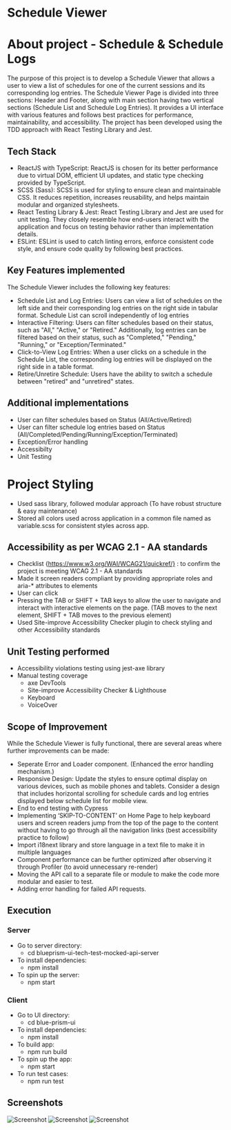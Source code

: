 # Schedule Viewer

# About project - Schedule & Schedule Logs
The purpose of this project is to develop a Schedule Viewer that allows a user to view a list of schedules for one of the current sessions and its corresponding log entries.
The Schedule Viewer Page is divided into three sections: Header and Footer, along with main section having two vertical sections (Schedule List and Schedule Log Entries).
It provides a UI interface with various features and follows best practices for performance, maintainability, and accessibility.
The project has been developed using the TDD approach with React Testing Library and Jest.

## Tech Stack

- ReactJS with TypeScript: ReactJS is chosen for its better performance due to virtual DOM, efficient UI updates, and static type checking provided by TypeScript.
- SCSS (Sass): SCSS is used for styling to ensure clean and maintainable CSS. It reduces repetition, increases reusability, and helps maintain modular and organized stylesheets.
- React Testing Library & Jest: React Testing Library and Jest are used for unit testing. They closely resemble how end-users interact with the application and focus on testing behavior rather than implementation details.
- ESLint: ESLint is used to catch linting errors, enforce consistent code style, and ensure code quality by following best practices.

## Key Features implemented
The Schedule Viewer includes the following key features:

- Schedule List and Log Entries: Users can view a list of schedules on the left side and their corresponding log entries on the right side in tabular format. Schedule List can scroll independently of log entries
- Interactive Filtering: Users can filter schedules based on their status, such as "All," "Active," or "Retired." Additionally, log entries can be filtered based on their status, such as "Completed," "Pending," "Running," or "Exception/Terminated."
- Click-to-View Log Entries: When a user clicks on a schedule in the Schedule List, the corresponding log entries will be displayed on the right side in a table format.
- Retire/Unretire Schedule: Users have the ability to switch a schedule between "retired" and "unretired" states.

## Additional implementations

- User can filter schedules based on Status (All/Active/Retired)
- User can filter schedule log entries based on Status (All/Completed/Pending/Running/Exception/Terminated)
- Exception/Error handling 
- Accessibilty 
- Unit Testing

# Project Styling
- Used sass library, followed modular approach (To have robust structure & easy maintenance)
- Stored all colors used across application in a common file named as variable.scss for consistent styles across app.

## Accessibility as per WCAG 2.1 - AA standards
- Checklist {https://www.w3.org/WAI/WCAG21/quickref/} : to confirm the project is meeting WCAG 2.1 - AA standards
- Made it screen readers compliant by providing appropriate roles and aria-\* attributes to elements
- User can click 
- Pressing the TAB or SHIFT + TAB keys to allow the user to navigate and interact with interactive elements on the
  page. (TAB moves to the next element, SHIFT + TAB moves to the previous element)
- Used Site-improve Accessibility Checker plugin to check styling and other Accessibility standards

## Unit Testing performed
- Accessibility violations testing using jest-axe library
- Manual testing coverage
    - axe DevTools
    - Site-improve Accessibility Checker & Lighthouse
    - Keyboard
    - VoiceOver

## Scope of Improvement
While the Schedule Viewer is fully functional, there are several areas where further improvements can be made:
- Seperate Error and Loader component. (Enhanced the error handling mechanism.)
- Responsive Design: Update the styles to ensure optimal display on various devices, such as mobile phones and tablets. Consider a design that includes horizontal scrolling for schedule cards and log entries displayed below schedule list for mobile view.
- End to end testing with Cypress
- Implementing ‘SKIP-TO-CONTENT’ on Home Page to help keyboard users and screen readers jump from the top of the
  page to the content without having to go through all the navigation links (best accessibility practice to follow)
- Import i18next library and store language in a text file to make it in multiple languages
- Component performance can be further optimized after observing it through Profiler (to avoid unnecessary re-render)
- Moving the API call to a separate file or module to make the code more modular and easier to test. 
- Adding error handling for failed API requests.

## Execution

### Server
- Go to server directory:
  -  cd blueprism-ui-tech-test-mocked-api-server
- To install dependencies:
    - npm install
- To spin up the server:
    - npm start

### Client
- Go to UI directory:
  -  cd blue-prism-ui
- To install dependencies:
    - npm install
- To build app:
   - npm run build
- To spin up the app:
    - npm start
- To run test cases:
    - npm run test


## Screenshots
![Screenshot](https://github.com/DeepshikhaDudi20/DeepshikhaDudi20/ScheduleViewer/blob/master/app-screenshots/App_Layout.png)
![Screenshot](https://github.com/DeepshikhaDudi20/DeepshikhaDudi20/ScheduleViewer/blob/master/app-screenshots/LightHouse.png)
![Screenshot](https://github.com/DeepshikhaDudi20/DeepshikhaDudi20/ScheduleViewer/blob/master/app-screenshots/Accessibility.png)